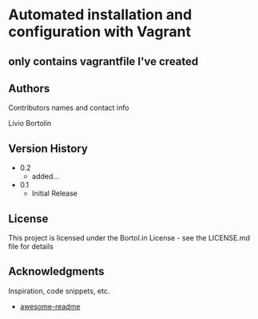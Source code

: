 # Automated installation and configuration with Vagrant


## only contains vagrantfile I've created



## Authors

Contributors names and contact info

Livio Bortolin

## Version History

* 0.2
    * added...
* 0.1
    * Initial Release

## License

This project is licensed under the Bortol.in License - see the LICENSE.md file for details

## Acknowledgments

Inspiration, code snippets, etc.
* [awesome-readme](https://github.com/liviobortolin)